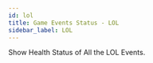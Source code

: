 ```yaml
---
id: lol
title: Game Events Status - LOL
sidebar_label: LOL
---
```


<meta http-equiv="Content-Type" content="text/html charset=utf-8"/>
<!-- importing React -->
<script src="https://unpkg.com/react@15/dist/react.js"></script>
<!-- importing React-Dom -->
<script src="https://unpkg.com/react-dom@15/dist/react-dom.js"></script>
<!-- importing babel for jsx -->
<script src=" https://unpkg.com/babel-standalone@6/babel.min.js"></script>
<!-- importing the remarkable plugin -->
<script src="https://cdnjs.cloudflare.com/ajax/libs/remarkable/1.7.1/remarkable.js"></script>
<!-- importing games metadata -->
<script src="/developers-site/js/games_metadata.js"></script>

Show Health Status of All the LOL Events.

<div id="gameEventsStatus">
  <script> const GameID = 5426 </script>
  <script type="text/jsx" src="/developers-site/jsx/specificGameEventsStatus.jsx"></script>
</div>